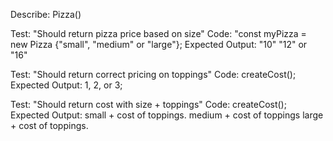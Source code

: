 Describe: Pizza()

Test: "Should return pizza price based on size" 
Code: "const myPizza = new Pizza {"small", "medium" or "large"}; 
Expected Output: "10" "12" or "16"

Test: "Should return correct pricing on toppings" 
Code: createCost(); 
Expected Output: 1, 2, or 3;

Test: "Should return cost with size + toppings" 
Code: createCost(); 
Expected Output: small + cost of toppings. medium + cost of toppings large + cost of toppings.